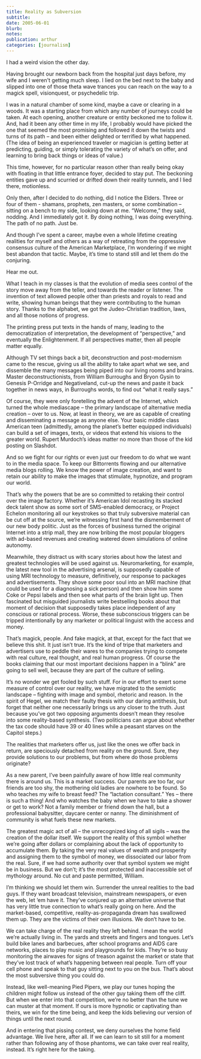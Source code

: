 ```yaml
---
title: Reality as Subversion
subtitle: 
date: 2005-06-01
blurb: 
notes: 
publication: arthur
categories: [journalism]
---
```


I had a weird vision the other day.

Having brought our newborn back from the hospital just days before, my wife and I weren't getting much sleep. I lied on the bed next to the baby and slipped into one of those theta wave trances you can reach on the way to a magick spell, visionquest, or psychedelic trip.

I was in a natural chamber of some kind, maybe a cave or clearing in a woods. It was a starting place from which any number of journeys could be taken. At each opening, another creature or entity beckoned me to follow it. And, had it been any other time in my life, I probably would have picked the one that seemed the most promising and followed it down the twists and turns of its path – and been either delighted or terrified by what happened. (The idea of being an experienced traveler or magician is getting better at predicting, guiding, or simply tolerating the variety of what’s on offer, and learning to bring back things or ideas of value.)

This time, however, for no particular reason other than really being okay with floating in that little entrance foyer, decided to stay put. The beckoning entities gave up and scurried or drifted down their reality tunnels, and I lied there, motionless.

Only then, after I decided to do nothing, did I notice the Elders. Three or four of them - shamans, prophets, zen masters, or some combination – sitting on a bench to my side, looking down at me. “Welcome,” they said, nodding. And I immediately got it. By doing nothing, I was doing everything. The path of no path. Just be.

And though I’ve spent a career, maybe even a whole lifetime creating realities for myself and others as a way of retreating from the oppressive consensus culture of the American Marketplace, I’m wondering if we might best abandon that tactic. Maybe, it’s time to stand still and let them do the conjuring.

Hear me out.

What I teach in my classes is that the evolution of media sees control of the story move away from the teller, and towards the reader or listener. The invention of text allowed people other than priests and royals to read and write, showing human beings that they were contributing to the human story. Thanks to the alphabet, we got the Judeo-Christian tradition, laws, and all those notions of progress.

The printing press put texts in the hands of many, leading to the democratization of interpretation, the development of “perspective,” and eventually the Enlightenment. If all perspectives matter, then all people matter equally.

Although TV set things back a bit, deconstruction and post-modernism came to the rescue, giving us all the ability to take apart what we see, and dissemble the many messages being piped into our living rooms and brains. Master deconstructionists, from William Burroughs and Bryon Gysin to Genesis P-Orridge and Negativeland, cut-up the news and paste it back together in news ways, in Burroughs words, to find out “what it really says.”

Of course, they were only foretelling the advent of the Internet, which turned the whole mediascape – the primary landscape of alternative media creation – over to us. Now, at least in theory, we are as capable of creating and disseminating a message as anyone else. Your basic middle class American teen (admittedly, among the planet’s better equipped individuals) can build a set of images, texts, or videos that extend his visions to the greater world. Rupert Murdoch’s ideas matter no more than those of the kid posting on Slashdot.

And so we fight for our rights or even just our freedom to do what we want to in the media space. To keep our Bittorrents flowing and our alternative media blogs rolling. We know the power of image creation, and want to retain our ability to make the images that stimulate, hypnotize, and program our world.

That’s why the powers that be are so committed to retaking their control over the image factory. Whether it’s American Idol recasting its stacked deck talent show as some sort of SMS-enabled democracy, or Project Echelon monitoring all our keystrokes so that truly subversive material can be cut off at the source, we’re witnessing first hand the dismemberment of our new body politic. Just as the forces of business turned the original Internet into a strip mall, they are now bribing the most popular bloggers with ad-based revenues and creating watered down simulations of online autonomy.

Meanwhile, they distract us with scary stories about how the latest and greatest technologies will be used against us. Neuromarketing, for example, the latest new tool in the advertising arsenal, is supposedly capable of using MRI technology to measure, definitively, our response to packages and advertisements. They shove some poor soul into an MRI machine (that could be used for a diagnosing a sick person) and then show him some Coke or Pepsi labels and then see what parts of the brain light up. Then fascinated but misguided journalists write bestselling books about that moment of decision that supposedly takes place independent of any conscious or rational process. Worse, these subconscious triggers can be tripped intentionally by any marketer or political linguist with the access and money.

That’s magick, people. And fake magick, at that, except for the fact that we believe this shit. It just isn’t true. It’s the kind of tripe that marketers and advertisers use to peddle their wares to the companies trying to compete with real culture, real thought, and real human progress. Of course the books claiming that our most important decisions happen in a “blink” are going to sell well, because they are part of the culture of selling.

It’s no wonder we get fooled by such stuff. For in our effort to exert some measure of control over our reality, we have migrated to the semiotic landscape – fighting with image and symbol, rhetoric and reason. In the spirit of Hegel, we match their faulty thesis with our daring antithesis, but forget that neither one necessarily brings us any closer to the truth. Just because you’ve got two opposing arguments doesn’t mean they resolve into some reality-based synthesis. (Two politicians can argue about whether the tax code should have 39 or 40 lines while a peasant starves on the Capitol steps.)

The realities that marketers offer us, just like the ones we offer back in return, are speciously detached from reality on the ground. Sure, they provide solutions to our problems, but from where do those problems originate?

As a new parent, I’ve been painfully aware of how little real community there is around us. This is a market success. Our parents are too far, our friends are too shy, the mothering old ladies are nowhere to be found. So who teaches my wife to breast feed? The “lactation consultant.” Yes – there is such a thing! And who watches the baby when we have to take a shower or get to work? Not a family member or friend down the hall, but a professional babysitter, daycare center or nanny. The diminishment of community is what fuels these new markets.

The greatest magic act of all – the unrecognized king of all sigils – was the creation of the dollar itself. We support the reality of this symbol whether we’re going after dollars or complaining about the lack of opportunity to accumulate them. By taking the very real values of wealth and prosperity and assigning them to the symbol of money, we dissociated our labor from the real. Sure, if we had some authority over that symbol system we might be in business. But we don’t; it’s the most protected and inaccessible set of mythology around. No cut and paste permitted, William.

I’m thinking we should let them win. Surrender the unreal realities to the bad guys. If they want broadcast television, mainstream newspapers, or even the web, let ‘em have it. They’ve conjured up an alternative universe that has very little true connection to what’s really going on here. And the market-based, competitive, reality-as-propaganda dream has swallowed them up. They are the victims of their own illusions. We don’t have to be.

We can take charge of the real reality they left behind. I mean the world we’re actually living in. The yards and streets and fingers and tongues. Let’s build bike lanes and barbecues, after school programs and AIDS care networks, places to play music and playgrounds for kids. They’re so busy monitoring the airwaves for signs of treason against the market or state that they’ve lost track of what’s happening between real people. Turn off your cell phone and speak to that guy sitting next to you on the bus. That’s about the most subversive thing you could do.

Instead, like well-meaning Pied Pipers, we play our tunes hoping the children might follow us instead of the other guy taking them off the cliff. But when we enter into that competition, we’re no better than the tune we can muster at that moment. If ours is more hypnotic or captivating than theirs, we win for the time being, and keep the kids believing our version of things until the next round.

And in entering that pissing contest, we deny ourselves the home field advantage. We live here, after all. If we can learn to sit still for a moment rather than following any of those phantoms, we can take over real reality, instead. It’s right here for the taking.
